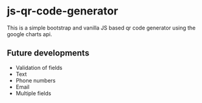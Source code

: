 # js-qr-code-generator

This is a simple bootstrap and vanilla JS based qr code generator using the google charts api.

## Future developments
 - Validation of fields
 - Text
 - Phone numbers
 - Email
 - Multiple fields